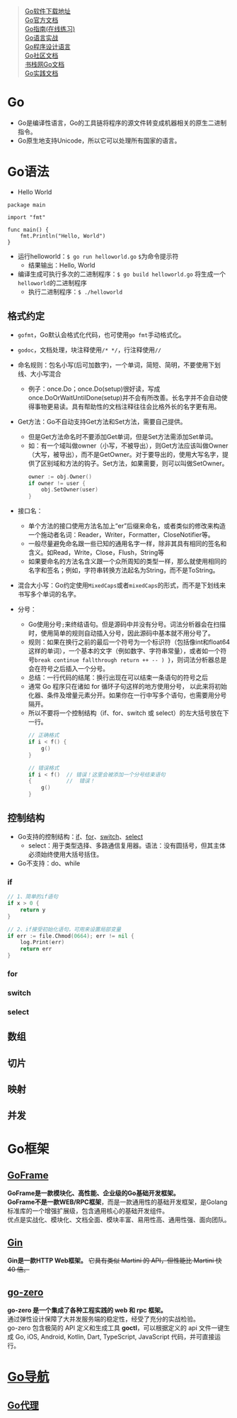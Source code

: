 > [Go软件下载地址](https://golang.google.cn/) <br/>
> [Go官方文档](https://go-zh.org/doc/)  <br/>
> [Go指南(在线练习)](https://tour.go-zh.org/welcome/1)  <br/>
> [Go语言实战](../resources/static/doc/Go语言实战.pdf)  <br/>
> [Go程序设计语言]()  <br/>
> [Go社区文档](https://learnku.com/go/docs)  <br/>
> [书栈网Go文档](https://www.bookstack.cn/explore?cid=10&tab=popular)  <br/>
> [Go实践文档](https://mehdihadeli.github.io/awesome-go-education/)  <br/>

# Go
- Go是编译性语言，Go的工具链将程序的源文件转变成机器相关的原生二进制指令。
- Go原生地支持Unicode，所以它可以处理所有国家的语言。

# Go语法
- Hello World
```
package main

import "fmt"

func main() {
    fmt.Println("Hello, World")
}
```
- 运行helloworld：`$ go run helloworld.go` `$`为命令提示符
    - 结果输出：Hello, World
- 编译生成可执行多次的二进制程序：`$ go build helloworld.go` 将生成一个`helloworld`的二进制程序
    - 执行二进制程序：`$ ./helloworld`


## 格式约定
- `gofmt`，Go默认会格式化代码，也可使用`go fmt`手动格式化。
- `godoc`，文档处理，块注释使用`/* */`，行注释使用`//`

- 命名规则：包名小写(后可加数字)，一个单词，简短、简明，不要使用下划线、大小写混合
    - 例子：once.Do；once.Do(setup)很好读，写成once.DoOrWaitUntilDone(setup)并不会有所改善。长名字并不会自动使得事物更易读。具有帮助性的文档注释往往会比格外长的名字更有用。
- Get方法：Go不自动支持Get方法和Set方法，需要自己提供。
    - 但是Get方法命名时不要添加Get单词，但是Set方法需添加Set单词。
    - 如：有一个域叫做owner（小写，不被导出），则Get方法应该叫做Owner（大写，被导出），而不是GetOwner。对于要导出的，使用大写名字，提供了区别域和方法的钩子。Set方法，如果需要，则可以叫做SetOwner。
        ```go
        owner := obj.Owner()
        if owner != user {
            obj.SetOwner(user)
        }
        ```
- 接口名：
    - 单个方法的接口使用方法名加上“er”后缀来命名，或者类似的修改来构造一个施动者名词：Reader，Writer，Formatter，CloseNotifier等。
    - 一般尽量避免命名跟一些已知的通用名字一样，除非其具有相同的签名和含义。如Read，Write，Close，Flush，String等
    - 如果要命名的方法名含义跟一个众所周知的类型一样，那么就使用相同的名字和签名；例如，字符串转换方法起名为String，而不是ToString。
- 混合大小写：Go约定使用`MixedCaps`或者`mixedCaps`的形式，而不是下划线来书写多个单词的名字。

- 分号：
    - Go使用分号`;`来终结语句。但是源码中并没有分号。词法分析器会在扫描时，使用简单的规则自动插入分号，因此源码中基本就不用分号了。
    - 规则：如果在换行之前的最后一个符号为一个标识符（包括像int和float64这样的单词），一个基本的文字（例如数字、字符串常量），或者如一个符号`break continue fallthrough return ++ -- ) }`，则词法分析器总是会在符号之后插入一个分号。
    - 总结：一行代码的结尾：换行出现在可以结束一条语句的符号之后
    - 通常 Go 程序只在诸如 for 循环子句这样的地方使用分号， 以此来将初始化器、条件及增量元素分开。如果你在一行中写多个语句，也需要用分号隔开。
    - 所以不要将一个控制结构（if、for、switch 或 select）的左大括号放在下一行。
        ```go
        // 正确格式
        if i < f() {
            g()
        }
      
        // 错误格式
        if i < f()  // 错误！这里会被添加一个分号结束语句
        {           //  错误！
            g()
        }
        ```
## 控制结构
- Go支持的控制结构：[if](#if)、[for](#for)、[switch](#switch)、[select](#select)
  - select：用于类型选择、多路通信复用器。语法：没有圆括号，但其主体必须始终使用大括号括住。
- Go不支持：do、while

### if
```go
// 1、简单的if语句
if x > 0 {
    return y
}

// 2、if接受初始化语句，可用来设置局部变量
if err := file.Chmod(0664); err != nil {
    log.Print(err)
    return err
}
```

### for


### switch


### select

    
    
## 数组

## 切片

## 映射

## 并发

# Go框架

## [GoFrame](https://goframe.org/pages/viewpage.action?pageId=1114119)
**GoFrame是一款模块化、高性能、企业级的Go基础开发框架。**  
**GoFrame不是一款WEB/RPC框架**，而是一款通用性的基础开发框架，是Golang标准库的一个增强扩展级，包含通用核心的基础开发组件。  
优点是实战化、模块化、文档全面、模块丰富、易用性高、通用性强、面向团队。


## [Gin](https://gin-gonic.com/docs/)
**Gin是一款HTTP Web框架。** ~~它具有类似 Martini 的 API，但性能比 Martini 快 40 倍。~~


## [go-zero](https://go-zero.dev/cn/)
**go-zero 是一个集成了各种工程实践的 web 和 rpc 框架。**  
通过弹性设计保障了大并发服务端的稳定性，经受了充分的实战检验。  
go-zero 包含极简的 API 定义和生成工具 **goctl**，可以根据定义的 api 文件一键生成 Go, iOS, Android, Kotlin, Dart, TypeScript, JavaScript 代码，并可直接运行。

# [Go导航](https://hao.studygolang.com/)

## [Go代理](https://goproxy.cn/)
